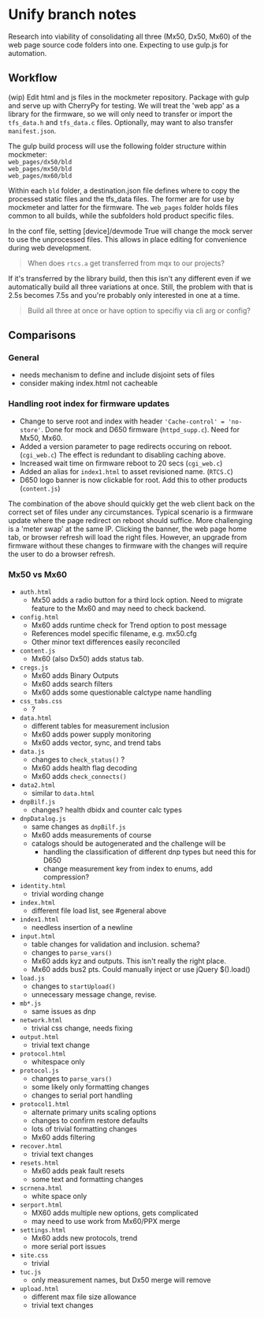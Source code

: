 # Unify branch notes

Research into viability of consolidating all three (Mx50, Dx50, Mx60) of the web
 page source code folders into one.  Expecting to use gulp.js for automation.

## Workflow

(wip) Edit html and js files in the mockmeter repository.  Package with gulp and
 serve up with CherryPy for testing.  We will treat the 'web app' as a library
 for the firmware, so we will only need to transfer or import the `tfs_data.h`
 and `tfs_data.c` files.  Optionally, may want to also transfer `manifest.json`.

The gulp build process will use the following folder structure within mockmeter:  
`web_pages/dx50/bld`  
`web_pages/mx50/bld`  
`web_pages/mx60/bld`  

Within each `bld` folder, a destination.json file defines where to copy the
 processed static files and the tfs_data files.  The former are for use by mockmeter
 and latter for the firmware.  The `web_pages` folder holds files common to all
 builds, while the subfolders hold product specific files.

In the conf file, setting [device]/devmode True will change the mock server to
 use the unprocessed files.  This allows in place editing for convenience during
 web development.

> When does `rtcs.a` get transferred from mqx to our projects?

If it's transferred by the library build, then this isn't any different even if
 we automatically build all three variations at once.  Still, the problem with
 that is 2.5s becomes 7.5s and you're probably only interested in one at a time.

> Build all three at once or have option to specifiy via cli arg or config?

## Comparisons

### General

- needs mechanism to define and include disjoint sets of files
- consider making index.html not cacheable

### Handling root index for firmware updates

- Change to serve root and index with header  `'Cache-control' = 'no-store'`.
  Done for mock and D650 firmware (`httpd_supp.c`).  Need for Mx50, Mx60.
- Added a version parameter to page redirects occuring on reboot.  (`cgi_web.c`)
  The effect is redundant to disabling caching above.
- Increased wait time on firmware reboot to 20 secs (`cgi_web.c`)
- Added an alias for `index1.html` to asset revisioned name. (`RTCS.C`)
- D650 logo banner is now clickable for root.  Add this to other products (`content.js`)

The combination of the above should quickly get the web client back on the correct
 set of files under any circumstances.  Typical scenario is a firmware update where
 the page redirect on reboot should suffice.  More challenging is a 'meter swap'
 at the same IP.  Clicking the banner, the web page home tab, or browser refresh
 will load the right files.  However, an upgrade from firmware without these changes
 to firmware with the changes will require the user to do a browser refresh.

### Mx50 vs Mx60

- `auth.html`
  - Mx50 adds a radio button for a third lock option.  Need to migrate
 feature to the Mx60 and may need to check backend.
- `config.html`
  - Mx60 adds runtime check for Trend option to post message  
  - References model specific filename, e.g. mx50.cfg
  - Other minor text differences easily reconciled
- `content.js`
  - Mx60 (also Dx50) adds status tab.
- `cregs.js`
  - Mx60 adds Binary Outputs
  - Mx60 adds search filters
  - Mx60 adds some questionable calctype name handling
- `css_tabs.css`
  - ?
- `data.html`
  - different tables for measurement inclusion
  - Mx60 adds power supply monitoring
  - Mx60 adds vector, sync, and trend tabs
- `data.js`
  - changes to `check_status()` ?
  - Mx60 adds health flag decoding
  - Mx60 adds `check_connects()`
- `data2.html`
  - similar to `data.html`
- `dnpBilf.js`
  - changes?  health dbidx and counter calc types
- `dnpDatalog.js`
  - same changes as `dnpBilf.js`
  - Mx60 adds measurements of course
  - catalogs should be autogenerated and the challenge will be
    - handling the classification of different dnp types but need this for D650
    - change measurement key from index to enums, add compression?
- `identity.html`
  - trivial wording change
- `index.html`
  - different file load list, see #general above
- `index1.html`
  - needless insertion of a newline
- `input.html`
  - table changes for validation and inclusion.  schema?
  - changes to `parse_vars()`
  - Mx60 adds kyz and outputs.  This isn't really the right place.
  - Mx60 adds bus2 pts.  Could manually inject or use jQuery $().load()
- `load.js`
  - changes to `startUpload()`
  - unnecessary message change, revise.
- `mb*.js`
  - same issues as dnp
- `network.html`
  - trivial css change, needs fixing
- `output.html`
  - trivial text change
- `protocol.html`
  - whitespace only
- `protocol.js`
  - changes to `parse_vars()`
  - some likely only formatting changes
  - changes to serial port handling
- `protocol1.html`
  - alternate primary units scaling options
  - changes to confirm restore defaults
  - lots of trivial formatting changes
  - Mx60 adds filtering
- `recover.html`
  - trivial text changes
- `resets.html`
  - Mx60 adds peak fault resets
  - some text and formatting changes
- `scrnena.html`
  - white space only
- `serport.html`
  - MX60 adds multiple new options, gets complicated
  - may need to use work from Mx60/PPX merge
- `settings.html`
  - Mx60 adds new protocols, trend
  - more serial port issues
- `site.css`
  - trivial
- `tuc.js`
  - only measurement names, but Dx50 merge will remove
- `upload.html`
  - different max file size allowance
  - trivial text changes
